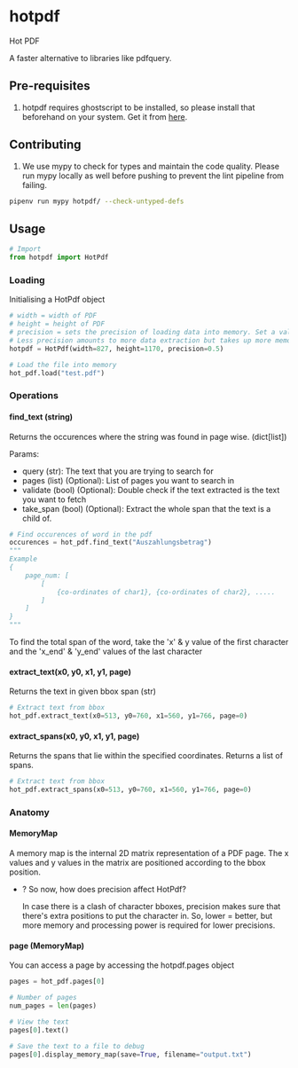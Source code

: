 # hotpdf
Hot PDF

A faster alternative to libraries like pdfquery.

## Pre-requisites
1. hotpdf requires ghostscript to be installed, so please install that beforehand on your system.
Get it from [here](https://www.ghostscript.com/).

## Contributing
1. We use mypy to check for types and maintain the code quality. Please run mypy locally as well before pushing to prevent the lint pipeline from failing.
```bash
pipenv run mypy hotpdf/ --check-untyped-defs
```

## Usage

```python
# Import
from hotpdf import HotPdf
```

### Loading
Initialising a HotPdf object
```python
# width = width of PDF
# height = height of PDF
# precision = sets the precision of loading data into memory. Set a value within 0 to 1.
# Less precision amounts to more data extraction but takes up more memory and processing time.
hotpdf = HotPdf(width=827, height=1170, precision=0.5)

# Load the file into memory
hot_pdf.load("test.pdf")
```

### Operations
#### find_text (string)
Returns the occurences where the string was found in page wise. (dict[list])
    
Params:
- query (str): The text that you are trying to search for
- pages (list) (Optional): List of pages you want to search in
- validate (bool) (Optional): Double check if the text extracted is the text you want to fetch
- take_span (bool) (Optional): Extract the whole span that the text is a child of.
```python
# Find occurences of word in the pdf
occurences = hot_pdf.find_text("Auszahlungsbetrag")
"""
Example
{
    page_num: [
        [
            {co-ordinates of char1}, {co-ordinates of char2}, .....
        ]
    ]
}
"""
```
To find the total span of the word, take the 'x' & y value of the first character and the 'x_end' & 'y_end' values of the last character 

#### extract_text(x0, y0, x1, y1, page)
Returns the text in given bbox span (str)
```python
# Extract text from bbox
hot_pdf.extract_text(x0=513, y0=760, x1=560, y1=766, page=0)
```

#### extract_spans(x0, y0, x1, y1, page)
Returns the spans that lie within the specified coordinates. Returns a list of spans.
```python
# Extract text from bbox
hot_pdf.extract_spans(x0=513, y0=760, x1=560, y1=766, page=0)
```


### Anatomy

#### MemoryMap
A memory map is the internal 2D matrix representation of a PDF page. The x values and y values in the matrix are positioned according to the bbox position.

- ? So now, how does precision affect HotPdf?
    
    In case there is a clash of character bboxes, precision makes sure that there's extra positions to put the character in. So, lower = better, but more memory and processing power is required for lower precisions.

 
#### page (MemoryMap)
You can access a page by accessing the hotpdf.pages object
```python
pages = hot_pdf.pages[0]

# Number of pages
num_pages = len(pages)

# View the text
pages[0].text()

# Save the text to a file to debug
pages[0].display_memory_map(save=True, filename="output.txt")